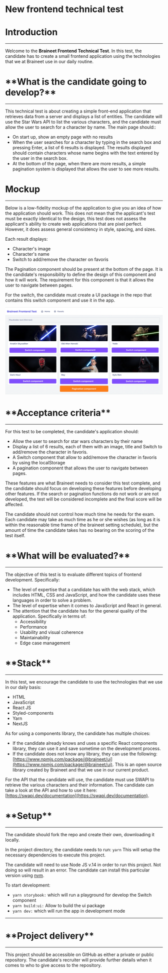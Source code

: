 # New frontend technical test

# Introduction

---

Welcome to the **Braineet Frontend Technical Test**. In this test, the candidate
has to create a small frontend application using the technologies that we at
Braineet use in our daily routine.

# \***\*What is the candidate going to develop?\*\***

---

This technical test is about creating a simple front-end application that
retrieves data from a server and displays a list of entities. The candidate will
use the Star Wars API to list the various characters, and the candidate must
allow the user to search for a character by name. The main page should::

-   On start up, show an empty page with no results
-   When the user searches for a character by typing in the search box and
    pressing Enter, a list of 6 results is displayed. The results displayed
    should contain characters whose name begins with the text entered by the
    user in the search box.
-   At the bottom of the page, when there are more results, a simple pagination
    system is displayed that allows the user to see more results.

# Mockup

---

Below is a low-fidelity mockup of the application to give you an idea of how the
application should work. This does not mean that the applicant's test must be
exactly identical to the design, this test does not assess the applicant's
ability to create web applications that are pixel perfect. However, it does
assess general consistency in style, spacing, and sizes.

Each result displays:

-   Character's image
-   Character's name
-   Switch to add/remove the character on favoris

The Pagination component should be present at the bottom of the page. It is the
candidate's responsibility to define the design of this component and how it
will work. The requirement for this component is that it allows the user to
navigate between pages.

For the switch, the candidate must create a UI package in the repo that contains
this switch component and use it in the app.

![App mockup](public/mockup.png)

# \***\*Acceptance criteria\*\***

---

For this test to be completed, the candidate's application should:

-   Allow the user to search for star wars characters by their name
-   Display a list of 6 results, each of them with an image, title and Switch to
    add/remove the character in favoris.
-   A Switch component that allow to add/remove the character in favoris by
    using the localStorage
-   A pagination component that allows the user to navigate between pages.

These features are what Braineet needs to consider this test complete, and the
candidate should focus on developing these features before developing other
features. If the search or pagination functions do not work or are not
developed, the test will be considered incomplete and the final score will be
affected.

The candidate should not control how much time he needs for the exam. Each
candidate may take as much time as he or she wishes (as long as it is within the
reasonable time frame of the braineet setting schedule), but the amount of time
the candidate takes has no bearing on the scoring of the test itself.

# \***\*What will be evaluated?\*\***

---

The objective of this test is to evaluate different topics of frontend
development. Specifically:

-   The level of expertise that a candidate has with the web stack, which
    includes HTML, CSS and JavaScript, and how the candidate uses these
    languages in order to solve a problem.
-   The level of expertise when it comes to JavaScript and React in general.
-   The attention that the candidate has for the general quality of the
    application. Specifically in terms of:
    -   Accessibility
    -   Performance
    -   Usability and visual coherence
    -   Maintainability
    -   Edge case management

# \***\*Stack\*\***

---

In this test, we encourage the candidate to use the technologies that we use in
our daily basis:

-   HTML
-   JavaScript
-   React JS
-   Styled-components
-   Yarn
-   NextJS

As for using a components library, the candidate has multiple choices:

-   If the candidate already knows and uses a specific React components library,
    they can use it and save sometime on the development process.
-   If the candidate does not know any library, they can use the following:
    [https://www.npmjs.com/package/@braineet/ui](https://www.npmjs.com/package/@braineet/ui).
    This is an open source library created by Braineet and that we use in our
    current product.

For the API that the candidate will use, the candidate must use SWAPI to
retrieve the various characters and their information. The candidate can take a
look at the API and how to use it here:
[https://swapi.dev/documentation](https://swapi.dev/documentation).

# \***\*Setup\*\***

---

The candidate should fork the repo and create their own, downloading it locally.

In the project directory, the candidate needs to run: `yarn` This will setup the
necessary dependencies to execute this project.

The candidate will need to use Node JS v.14 in order to run this project. Not
doing so will result in an error. The candidate can install this particular
version using [nvm](https://github.com/nvm-sh/nvm).

To start development:

-   `yarn storybook:` which will run a playground for develop the Switch
    component
-   `yarn build:ui:` Allow to build the ui package
-   `yarn dev:` which will run the app in development mode

---

# \***\*Project delivery\*\***

---

This project should be accessible on GitHub as either a private or public
repository. The candidate's recruiter will provide further details when it comes
to who to give access to the repository.

